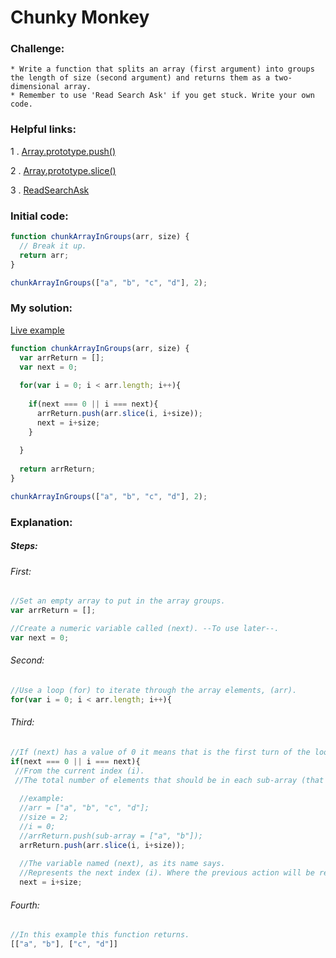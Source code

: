# Chunky Monkey

### Challenge:

	* Write a function that splits an array (first argument) into groups the length of size (second argument) and returns them as a two-dimensional array.
	* Remember to use 'Read Search Ask' if you get stuck. Write your own code.

### Helpful links:

  1 . [Array.prototype.push()](https://developer.mozilla.org/en-US/docs/Web/JavaScript/Reference/Global_Objects/Array/push)
  
  2 . [Array.prototype.slice()](https://developer.mozilla.org/en-US/docs/Web/JavaScript/Reference/Global_Objects/Array/slice)
  
  3 . [ReadSearchAsk](https://github.com/FreeCodeCamp/freecodecamp/wiki/FreeCodeCamp-Get-Help)
  

### Initial code:

```javascript
function chunkArrayInGroups(arr, size) {
  // Break it up.
  return arr;
}

chunkArrayInGroups(["a", "b", "c", "d"], 2);
```

### My solution:

[Live example](https://jsfiddle.net/fininhop/2zy37zh5/)

```javascript
function chunkArrayInGroups(arr, size) {
  var arrReturn = [];
  var next = 0;
  
  for(var i = 0; i < arr.length; i++){
    
    if(next === 0 || i === next){
      arrReturn.push(arr.slice(i, i+size));
      next = i+size;
    }
    
  }
  
  return arrReturn;
}

chunkArrayInGroups(["a", "b", "c", "d"], 2);
```

### Explanation:

##### Steps: 

###### First: 
```javascript
//Set an empty array to put in the array groups.
var arrReturn = [];

//Create a numeric variable called (next). --To use later--.
var next = 0;
```

###### Second: 
```javascript
//Use a loop (for) to iterate through the array elements, (arr).
for(var i = 0; i < arr.length; i++){
```

###### Third: 
```javascript
//If (next) has a value of 0 it means that is the first turn of the loop.
if(next === 0 || i === next){
 //From the current index (i). 
 //The total number of elements that should be in each sub-array (that is the value of the argument (size)), is copied into the sub-array.
  
  //example:
  //arr = ["a", "b", "c", "d"];
  //size = 2;
  //i = 0;
  //arrReturn.push(sub-array = ["a", "b"]);
  arrReturn.push(arr.slice(i, i+size));
  
  //The variable named (next), as its name says.
  //Represents the next index (i). Where the previous action will be repeated until the end of the loop.
  next = i+size;
```
###### Fourth: 
```javascript
//In this example this function returns.
[["a", "b"], ["c", "d"]]
```
